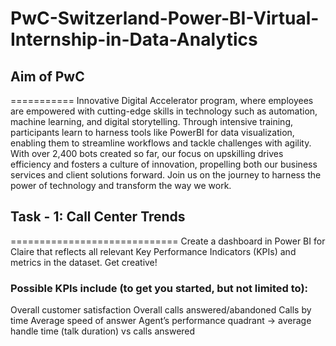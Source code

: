 # PwC-Switzerland-Power-BI-Virtual-Internship-in-Data-Analytics
## Aim of PwC 
===========
Innovative Digital Accelerator program, where employees are empowered with cutting-edge skills in technology such as automation, machine learning, and digital storytelling. Through intensive training, participants learn to harness tools like PowerBI for data visualization, enabling them to streamline workflows and tackle challenges with agility. With over 2,400 bots created so far, our focus on upskilling drives efficiency and fosters a culture of innovation, propelling both our business services and client solutions forward. Join us on the journey to harness the power of technology and transform the way we work.

## Task - 1: Call Center Trends
=============================
Create a dashboard in Power BI for Claire that reflects all relevant Key Performance Indicators (KPIs) and metrics in the dataset. Get creative! 
### Possible KPIs include (to get you started, but not limited to):
Overall customer satisfaction
Overall calls answered/abandoned
Calls by time
Average speed of answer
Agent’s performance quadrant -> average handle time (talk duration) vs calls answered
